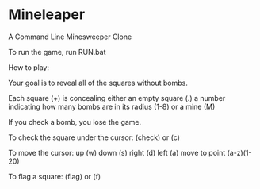 # Mineleaper
 A Command Line Minesweeper Clone

To run the game, run RUN.bat

How to play: 

Your goal is to reveal all of the squares without bombs. 

Each square (+) is concealing either an empty square (.)
a number indicating how many bombs are in its radius (1-8)
or a mine (M)

If you check a bomb, you lose the game. 

To check the square under the cursor:
	(check) or (c)

To move the cursor: 
	up      (w) 
	down    (s)
	right   (d)
	left    (a)
	move to point (a-z)(1-20)

To flag a square:
	(flag) or (f)
